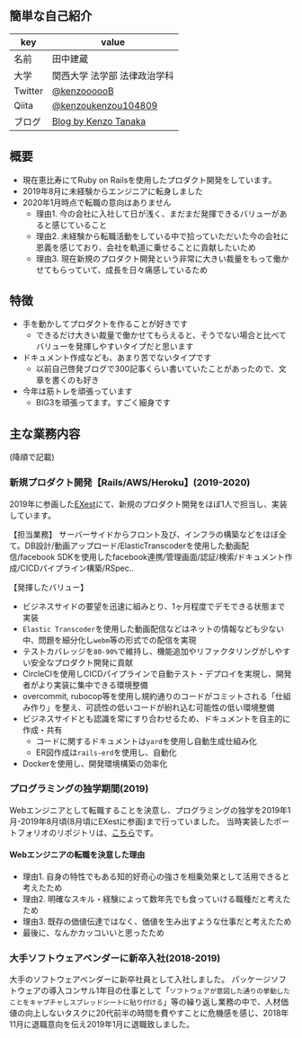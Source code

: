 ## 簡単な自己紹介

|key|value|
|----|----|
|名前|田中建蔵|
|大学|関西大学 法学部 法律政治学科|
|Twitter|[@kenzoooooB](https://twitter.com/kenzoooooB) |
|Qiita|[@kenzoukenzou104809](https://qiita.com/kenzoukenzou104809) |
|ブログ|[Blog by Kenzo Tanaka](https://kenzoblog.netlify.com/) |


## 概要

- 現在恵比寿にてRuby on Railsを使用したプロダクト開発をしています。
- 2019年8月に未経験からエンジニアに転身しました
- 2020年1月時点で転職の意向はありません
  - 理由1. 今の会社に入社して日が浅く、まだまだ発揮できるバリューがあると感じていること
  - 理由2. 未経験から転職活動をしている中で拾っていただいた今の会社に恩義を感じており、会社を軌道に乗せることに貢献したいため
  - 理由3. 現在新規のプロダクト開発という非常に大きい裁量をもって働かせてもらっていて、成長を日々痛感しているため

## 特徴

- 手を動かしてプロダクトを作ることが好きです
  - できるだけ大きい裁量で働かせてもらえると、そうでない場合と比べてバリューを発揮しやすいタイプだと思います
- ドキュメント作成なども、あまり苦でないタイプです
  - 以前自己啓発ブログで300記事くらい書いていたことがあったので、文章を書くのも好き
- 今年は筋トレを頑張っています
  - BIG3を頑張ってます。すごく細身です

## 主な業務内容

(降順で記載)

### 新規プロダクト開発【Rails/AWS/Heroku】(2019-2020)

2019年に参画した[EXest](https://www.exest.jp/)にて、新規のプロダクト開発をほぼ1人で担当し、実装しています。

【担当業務】
サーバーサイドからフロント及び、インフラの構築などをほぼ全て。DB設計/動画アップロード/ElasticTranscoderを使用した動画配信/facebook SDKを使用したfacebook連携/管理画面/認証/検索/ドキュメント作成/CICDパイプライン構築/RSpec..

【発揮したバリュー】
- ビジネスサイドの要望を迅速に組みとり、1ヶ月程度でデモできる状態まで実装
- `Elastic Transcoder`を使用した動画配信などはネットの情報なども少ない中、問題を細分化し`webm`等の形式での配信を実現
- テストカバレッジを`80-90%`で維持し、機能追加やリファクタリングがしやすい安全なプロダクト開発に貢献
- CircleCIを使用しCICDパイプラインで自動テスト・デプロイを実現し、開発者がより実装に集中できる環境整備
- overcommit, rubocop等を使用し規約通りのコードがコミットされる「仕組み作り」を整え、可読性の低いコードが紛れ込む可能性の低い環境整備
- ビジネスサイドとも認識を常にすり合わせるため、ドキュメントを自主的に作成・共有
  - コードに関するドキュメントは`yard`を使用し自動生成仕組み化
  - ER図作成は`rails-erd`を使用し、自動化
- Dockerを使用し、開発環境構築の効率化

### プログラミングの独学期間(2019)

Webエンジニアとして転職することを決意し、プログラミングの独学を2019年1月-2019年8月頃(8月頃にEXestに参画)まで行っていました。
当時実装したポートフォリオのリポジトリは、[こちら](https://github.com/kenzoukenzou/doyaapp)です。

#### Webエンジニアの転職を決意した理由

- 理由1. 自身の特性でもある知的好奇心の強さを相乗効果として活用できると考えたため
- 理由2. 明確なスキル・経験によって数年先でも食っていける職種だと考えたため
- 理由3. 既存の価値伝達ではなく、価値を生み出すような仕事だと考えたため
- 最後に、なんかカッコいいと思ったため


### 大手ソフトウェアベンダーに新卒入社(2018-2019)

大手のソフトウェアベンダーに新卒社員として入社しました。
パッケージソフトウェアの導入コンサル1年目の仕事として「`ソフトウェアが意図した通りの挙動したことをキャプチャしスプレッドシートに貼り付ける`」等の繰り返し業務の中で、人材価値の向上しないタスクに20代前半の時間を費やすことに危機感を感じ、2018年11月に退職意向を伝え2019年1月に退職致しました。
